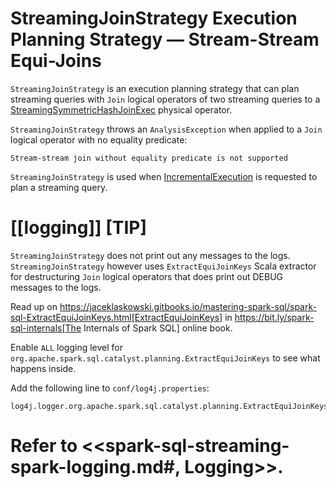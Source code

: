 # StreamingJoinStrategy Execution Planning Strategy &mdash; Stream-Stream Equi-Joins

`StreamingJoinStrategy` is an execution planning strategy that can plan streaming queries with `Join` logical operators of two streaming queries to a [StreamingSymmetricHashJoinExec](../physical-operators/StreamingSymmetricHashJoinExec.md) physical operator.

`StreamingJoinStrategy` throws an `AnalysisException` when applied to a `Join` logical operator with no equality predicate:

```text
Stream-stream join without equality predicate is not supported
```

`StreamingJoinStrategy` is used when [IncrementalExecution](../IncrementalExecution.md) is requested to plan a streaming query.

[[logging]]
[TIP]
====
`StreamingJoinStrategy` does not print out any messages to the logs. `StreamingJoinStrategy` however uses `ExtractEquiJoinKeys` Scala extractor for destructuring `Join` logical operators that does print out DEBUG messages to the logs.

Read up on https://jaceklaskowski.gitbooks.io/mastering-spark-sql/spark-sql-ExtractEquiJoinKeys.html[ExtractEquiJoinKeys] in https://bit.ly/spark-sql-internals[The Internals of Spark SQL] online book.

Enable `ALL` logging level for `org.apache.spark.sql.catalyst.planning.ExtractEquiJoinKeys` to see what happens inside.

Add the following line to `conf/log4j.properties`:

```text
log4j.logger.org.apache.spark.sql.catalyst.planning.ExtractEquiJoinKeys=ALL
```

Refer to <<spark-sql-streaming-spark-logging.md#, Logging>>.
====
